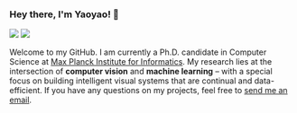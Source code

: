 ### Hey there, I'm Yaoyao! 👋

[![](https://img.shields.io/badge/🌐%20website-blue??&style=flat-square)](https://yyliu.net/)
[![](https://img.shields.io/badge/google%20scholar-%234285F4.svg?&style=flat-square&logo=google-scholar&logoColor=white)](https://scholar.google.com/citations?user=Uf9GqRsAAAAJ)

Welcome to my GitHub. I am currently a Ph.D. candidate in Computer Science at [Max Planck Institute for Informatics](https://www.mpi-inf.mpg.de/). My research lies at the intersection of **computer vision** and **machine learning** – with a special focus on building intelligent visual systems that are continual and data-efficient. If you have any questions on my projects, feel free to [send me an email](mailto:yaoyao.liu+github@mpi-inf.mpg.de).
